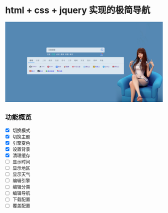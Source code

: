 #  html + css + jquery 实现的极简导航
![](show.png)
## 功能概览
- [x] 切换模式
- [x] 切换主题
- [x] 引擎变色
- [x] 设置背景
- [x] 清理缓存
- [ ] 显示时间
- [ ] 显示地区
- [ ] 显示天气
- [ ] 编辑引擎
- [ ] 编辑分类
- [ ] 编辑导航
- [ ] 下载配置
- [ ] 覆盖配置
